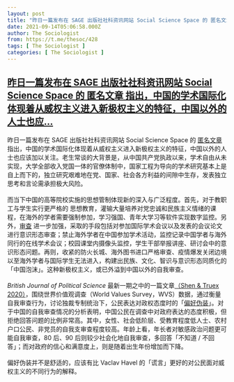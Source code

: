```yaml
---
layout: post
title: "昨日一篇发布在 SAGE 出版社社科资讯网站 Social Science Space 的 匿名文章 指出，中国的学术国际化体现着从威权主义进入新极权主义的特征，中国以外的人士也应"
date: 2021-09-14T05:06:58.000Z
author: The Sociologist
from: https://t.me/thesoc/428
tags: [ The Sociologist ]
categories: [ The Sociologist ]
---
```

<!--1631596018000-->
[昨日一篇发布在 SAGE 出版社社科资讯网站 Social Science Space 的 匿名文章 指出，中国的学术国际化体现着从威权主义进入新极权主义的特征，中国以外的人士也应...](https://t.me/thesoc/428)
------

<div>
<p>昨日一篇发布在 SAGE 出版社社科资讯网站 Social Science Space 的 <a href="https://www.socialsciencespace.com/2021/09/some-thoughts-on-academic-internationalization-in-china/" target="_blank" rel="noopener" onclick="return confirm('Open this link?\n\n'+this.href);">匿名文章</a> 指出，中国的学术国际化体现着从威权主义进入新极权主义的特征，中国以外的人士也应该加以关注。老生常谈的大背景是，从中国共产党执政以来，学术自由从未实现，大学全部收入党国一体的官僚体制中，国家工程为导向的学术研究基本上是自上而下的，独立研究艰难地在党、国家、社会各方利益的间隙中生存，发表独立思考和言论需承担极大风险。 <br> <br>而当下中国的高等院校实施的思想管制体现新的深入与广泛程度。首先，对于教职工与学生实行更严格的 思想教育，灌输大量培养对党忠诚和民族主义情绪的课程，在海外的学者需要强制参加，学习强国、青年大学习等软件实现数字监控。另外，<a href="https://t.me/thesoc/406" target="_blank" rel="noopener" onclick="return confirm('Open this link?\n\n'+this.href);">审查</a> 进一步加强，采取的手段包括对参加国际学术会议以及发表的会议论文进行意识形态审查；禁止海外学者在中国参加学术活动，监控记录中国学者与海外同行的在线学术会议；校园课堂内摄像头监控，学生干部举报讲座、研讨会中的意识形态问题。再则，收紧的防火长城、海外图书进口严格审查、疫情爆发关闭边境以至海外学者与国际学生无法进入，构建出民族、文化、智识与意识形态同质化的「中国泡沫」。这种新极权主义，或已外溢到中国以外的自我审查。 <br> <br><i>British Journal of Political Science</i> 最新一期之中的一篇文章<a href="https://t.me/thesoclib/182" target="_blank" rel="noopener" onclick="return confirm('Open this link?\n\n'+this.href);">（Shen & Truex 2020）</a>，围绕世界价值观调查（World Values Survey，WVS）数据，通过衡量自我审查行为，讨论独裁专制统治下，公民表达对政权态度时的「<a href="http://cnpolitics.org/2016/04/measuring-preference-falsification/" target="_blank" rel="noopener" onclick="return confirm('Open this link?\n\n'+this.href);">偏好伪装</a>」。对于中国的自我审查情况的分析表明，中国公民在调查中对政府表达的态度积极，但拒绝回答问题的比例非常高。其中，女性、社会低阶层、受教育程度低人士、农村户口公民、非党员的自我支审查程度较高。年龄上看，年长者对敏感政治问题更可能自我审查，80 后、90 后则较少社会化地自我审查，多回答「不知道 / 不回答」；而对政府的信心和满意度上，则是随着出生年份增加而下降。<br><br>偏好伪装并不是舒适的，应该有比 Vaclav Havel 的「谎言」更好的对公民面对威权主义的不同行为的解释。</p>
</div>
